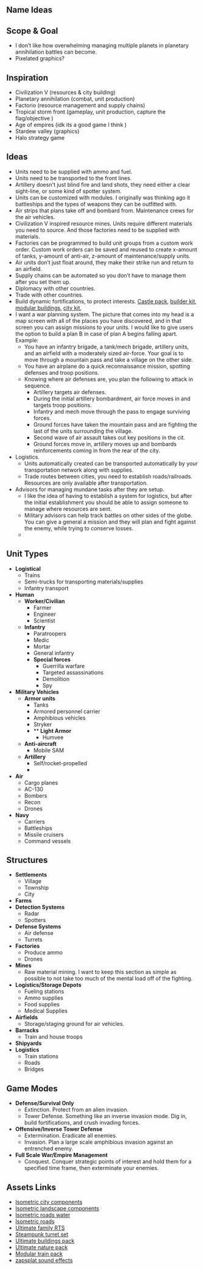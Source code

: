 ## Name Ideas

## Scope & Goal
-  I don’t like how overwhelming managing multiple planets in planetary annihilation battles can become. 
- Pixelated graphics? 

## Inspiration
- Civilization V (resources & city building)
- Planetary annihilation (combat, unit production)
- Factorio (resource management and supply chains)
- Tropical storm front (gameplay, unit production, capture the flag/objective )
- Age of empires (idk its a good game I think )
- Stardew valley (graphics)
- Halo strategy game 

## Ideas
- Units need to be supplied with ammo and fuel. 
- Units need to be transported to the front lines.
- Artillery doesn't just blind fire and land shots, they need either a clear sight-line, or some kind of spotter system.
- Units can be customized with modules. I originally was thinking ago it battleships and the types of weapons they can be outfitted with. 
- Air strips that plans take off and bombard from. Maintenance crews for the air vehicles.
- Civilization V inspired resource mines. Units require different materials you need to source. And those factories need to be supplied with materials. 
- Factories can be programmed to build unit groups from a custom work order. Custom work orders can be saved and reused to create x-amount of tanks, y-amount of anti-air, z-amount of maintenance/supply units. 
- Air units don’t just float around, they make their strike run and return to an airfield. 
- Supply chains can be automated so you don’t have to manage them after you set them up. 
- Diplomacy with other countries. 
- Trade with other countries. 
- Build dynamic fortifications, to protect interests. [Castle pack](https://www.kenney.nl/assets/castle-kit), [builder kit](https://www.kenney.nl/assets/building-kit), [modular buildings](https://www.kenney.nl/assets/modular-buildings), [city kit](https://www.kenney.nl/assets/city-kit-commercial),
- I want a war planning system. The picture that comes into my head is a map screen with all of the places you have discovered, and in that screen you can assign missions to your units. I would like to give users the option to build a plan B in case of plan A begins falling apart. Example:
	- You have an infantry brigade, a tank/mech brigade, artillery units, and an airfield with a moderately sized air-force. Your goal is to move through a mountain pass and take a village on the other side.
	- You have an airplane do a quick reconnaissance mission, spotting defenses and troop positions. 
	- Knowing where air defenses are, you plan the following to attack in sequence. 
		- Artillery targets air defenses.
		- During the initial artillery bombardment, air force moves in and targets troop positions.
		- Infantry and mech move through the pass to engage surviving forces.  
		- Ground forces have taken the mountain pass and are fighting the last of the units surrounding the village. 
		- Second wave of air assault takes out key positions in the cit.
		- Ground forces move in, artillery moves up and bombards reinforcements coming in from the rear of the city.
- Logistics.
	- Units automatically created can be transported automatically by your transportation network along with supplies.
	- Trade routes between cities, you need to establish roads/railroads. Resources are only available after transportation.
- Advisors for managing mundane tasks after they are setup.
	- I like the idea of having to establish a system for logistics, but after the initial establishment you should be able to assign someone to manage where resources are sent. 
	- Military advisors can help track battles on other sides of the globe. You can give a general a mission and they will plan and fight against the enemy, while trying to conserve losses. 
	- 


## Unit Types
- **Logistical**
	- Trains
	- Semi-trucks for transporting materials/supplies
	- Infantry transport
- **Human**
	- **Worker/Civilian**
		- Farmer
		- Engineer
		- Scientist
	- **Infantry**
		- Paratroopers
		- Medic
		- Mortar
		- General infantry
		- **Special forces**
			- Guerrilla warfare 
			- Targeted assassinations
			- Demolition
			- Spy
- **Military Vehicles**
	- **Armor units**
		- Tanks
		- Armored personnel carrier
		- Amphibious vehicles
		- Stryker
		- ** **Light Armor**
			- Humvee
	- **Anti-aircraft**
		- Mobile SAM
	- **Artillery**
		- Self/rocket-propelled
		- 
- **Air**
	- Cargo planes
	- AC-130
	- Bombers
	- Recon
	- Drones
- **Navy**
	- Carriers
	- Battleships
	- Missile cruisers
	- Command vessels

## Structures
- **Settlements**
	- Village
	- Township
	- City
- **Farms**
- **Detection Systems**
	- Radar
	- Spotters
- **Defense Systems**
	- Air defense
	- Turrets
- **Factories**
	- Produce ammo
	- Drones
- **Mines**
	- Raw material mining. I want to keep this section as simple as possible to not take too much of the mental load off of the fighting. 
- **Logistics/Storage Depots**
	- Fueling stations
	- Ammo supplies
	- Food supplies
	- Medical Supplies
- **Airfields**
	- Storage/staging ground for air vehicles.
- **Barracks**
	- Train and house troops
- **Shipyards**
- **Logistics**
	- Train stations
	- Roads
	- Bridges

## Game Modes
- **Defense/Survival Only**
	- Extinction. Protect from an alien invasion.
	- Tower Defense. Something like an inverse invasion mode. Dig in, build fortifications, and crush invading forces. 
- **Offensive/Inverse Tower Defense**
	- Extermination. Eradicate all enemies.  
	- Invasion. Plan a large scale amphibious invasion against an entrenched enemy. 
- **Full Scale War/Empire Management**
	- Conquest. Conquer strategic points of interest and hold them for a specified time frame, then exterminate your enemies.


## Assets Links
- [Isometric city components](https://www.kenney.nl/assets/isometric-city) 
- [Isometric landscape components](https://www.kenney.nl/assets/isometric-landscape) 
- [Isometric roads water](https://www.kenney.nl/assets/isometric-roads-water) 
- [Isometric roads](https://www.kenney.nl/assets/isometric-roads) 
- [Ultimate family RTS](https://quaternius.com/packs/ultimatefantasyrts.html)
- [Steampunk turret set](https://quaternius.com/packs/turretpack.html)
- [Ultimate buildings pack](https://quaternius.com/packs/ultimatetexturedbuildings.html)
- [Ultimate nature pack](https://quaternius.com/packs/ultimatenature.html) 
- [Modular train pack](https://quaternius.com/packs/modulartrain.html)
- [zapsplat sound effects](https://www.zapsplat.com/)